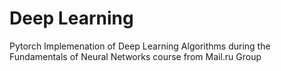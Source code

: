 # Deep Learning
Pytorch Implemenation of Deep Learning Algorithms during the Fundamentals of Neural Networks course from Mail.ru Group
